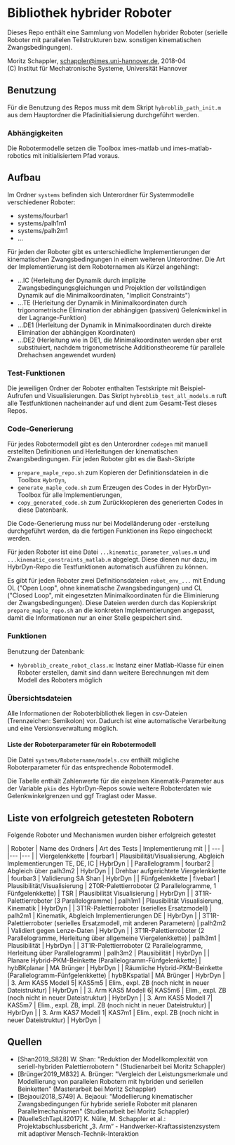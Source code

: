 # Bibliothek hybrider Roboter

Dieses Repo enthält eine Sammlung von Modellen hybrider Roboter (serielle Roboter mit parallelen Teilstrukturen bzw. sonstigen kinematischen Zwangsbedingungen).


Moritz Schappler, schappler@imes.uni-hannover.de, 2018-04  
(C) Institut für Mechatronische Systeme, Universität Hannover

## Benutzung

Für die Benutzung des Repos muss mit dem Skript `hybroblib_path_init.m` aus dem Hauptordner die Pfadinitialisierung durchgeführt werden.

### Abhängigkeiten

Die Robotermodelle setzen die Toolbox imes-matlab und imes-matlab-robotics mit initialisiertem Pfad voraus.

## Aufbau

Im Ordner `systems` befinden sich Unterordner für Systemmodelle verschiedener Roboter:

* systems/fourbar1
* systems/palh1m1
* systems/palh2m1
* ...

Für jeden der Roboter gibt es unterschiedliche Implementierungen der kinematischen Zwangsbedingungen in einem weiteren Unterordner. Die Art der Implementierung ist dem Roboternamen als Kürzel angehängt:

* ...IC (Herleitung der Dynamik durch implizite Zwangsbedingungsgleichungen und Projektion der vollständigen Dynamik auf die Minimalkoordinaten, "Implicit Constraints")
* ...TE (Herleitung der Dynamik in Minimalkoordinaten durch trigonometrische Elimination der abhängigen (passiven) Gelenkwinkel in der Lagrange-Funktion)
* ...DE1 (Herleitung der Dynamik in Minimalkoordinaten durch direkte Elimination der abhängigen Koordinaten)
* ...DE2 (Herleitung wie in DE1, die Minimalkoordinaten werden aber erst substituiert, nachdem trigonometrische Additionstheoreme für parallele Drehachsen angewendet wurden)

### Test-Funktionen

Die jeweiligen Ordner der Roboter enthalten Testskripte mit Beispiel-Aufrufen und Visualisierungen.
Das Skript `hybroblib_test_all_models.m` ruft alle Testfunktionen nacheinander auf und dient zum Gesamt-Test dieses Repos.

### Code-Generierung

Für jedes Robotermodell gibt es den Unterordner `codegen` mit manuell erstellten Definitionen und Herleitungen der kinematischen Zwangsbedingungen. Für jeden Roboter gibt es die Bash-Skripte
* `prepare_maple_repo.sh` zum Kopieren der Definitionsdateien in die Toolbox `HybrDyn`,
* `generate_maple_code.sh` zum Erzeugen des Codes in der HybrDyn-Toolbox für alle Implementierungen,
* `copy_generated_code.sh` zum Zurückkopieren des generierten Codes in diese Datenbank.

Die Code-Generierung muss nur bei Modelländerung oder -erstellung durchgeführt werden, da die fertigen Funktionen ins Repo eingecheckt werden.

Für jeden Roboter ist eine Datei `...kinematic_parameter_values.m` und `...kinematic_constraints_matlab.m` abgelegt. Diese dienen nur dazu, im HybrDyn-Repo die Testfunktionen automatisch ausführen zu können.

Es gibt für jeden Roboter zwei Definitionsdateien `robot_env_...` mit Endung OL ("Open Loop", ohne kinematische Zwangsbedingungen) und CL ("Closed Loop", mit eingesetzten Minimalkoordinaten für die Eliminierung der Zwangsbedingungen). Diese Dateien werden durch das Kopierskript `prepare_maple_repo.sh` an die konkreten Implementierungen angepasst, damit die Informationen nur an einer Stelle gespeichert sind.

### Funktionen

Benutzung der Datenbank:

* `hybroblib_create_robot_class.m`: Instanz einer Matlab-Klasse für einen Roboter erstellen, damit sind dann weitere Berechnungen mit dem Modell des Roboters möglich

### Übersichtsdateien

Alle Informationen der Roboterbibliothek liegen in csv-Dateien (Trennzeichen: Semikolon) vor. Dadurch ist eine automatische Verarbeitung und eine Versionsverwaltung möglich.

#### Liste der Roboterparameter für ein Robotermodell

Die Datei `systems/Robotername/models.csv` enthält mögliche Roboterparameter für das entsprechende Robotermodell.

Die Tabelle enthält Zahlenwerte für die einzelnen Kinematik-Parameter aus der Variable `pkin` des HybrDyn-Repos sowie weitere Roboterdaten wie Gelenkwinkelgrenzen und ggf Traglast oder Masse.

## Liste von erfolgreich getesteten Robotern

Folgende Roboter und Mechanismen wurden bisher erfolgreich getestet

| Roboter | Name des Ordners | Art des Tests | Implementierung mit |
| ---     |                  |---            |---                  |
| Viergelenkkette | fourbar1 | Plausibilität/Visualisierung, Abgleich Implementierungen TE, DE, IC | HybrDyn |
| Parallelogramm | fourbar2 | Abgleich über palh3m2 | HybrDyn |
| Drehbar aufgerichtete Viergelenkkette | fourbar3 | Validierung SA Shan | HybrDyn |
| Fünfgelenkkette | fivebar1 | Plausibilität/Visualisierung
| 2T0R-Palettierroboter (2 Parallelogramme, 1 Fünfgelenkkette) | TSR | Plausibilität Visualisierung | HybrDyn |
| 3T1R-Palettierroboter (3 Parallelogramme) | palh1m1 | Plausibilität Visualisierung, Kinematik | HybrDyn |
| 3T1R-Palettierroboter (serielles Ersatzmodell) | palh2m1 | Kinematik, Abgleich Implementierungen DE | HybrDyn |
| 3T1R-Palettierroboter (serielles Ersatzmodell, mit anderen Parametern) | palh2m2 | Validiert gegen Lenze-Daten | HybrDyn |
| 3T1R-Palettierroboter (2 Parallelogramme, Herleitung über allgemeine Viergelenkkette) | palh3m1 | Plausibilität | HybrDyn |
| 3T1R-Palettierroboter (2 Parallelogramme, Herleitung über Parallelogramm) | palh3m2 | Plausibilität | HybrDyn |
| Planare Hybrid-PKM-Beinkette (Parallelogramm-Fünfgelenkkette) | hybBKplanar | MA Brünger | HybrDyn |
| Räumliche Hybrid-PKM-Beinkette (Parallelogramm-Fünfgelenkkette) | hybBKspatial | MA Brünger | HybrDyn |
| 3. Arm KAS5 Modell 5| KAS5m5 | Elim., expl. ZB (noch nicht in neuer Dateistruktur) | HybrDyn |
| 3. Arm KAS5 Modell 6| KAS5m6 | Elim., expl. ZB (noch nicht in neuer Dateistruktur) | HybrDyn |
| 3. Arm KAS5 Modell 7| KAS5m7 | Elim., expl. ZB, impl. ZB (noch nicht in neuer Dateistruktur) | HybrDyn |
| 3. Arm KAS7 Modell 1| KAS7m1 | Elim., expl. ZB (noch nicht in neuer Dateistruktur) | HybrDyn |

## Quellen <a name="quellen"></a> 

* [Shan2019_S828] W. Shan: "Reduktion der Modellkomplexität von seriell-hybriden Palettierrobotern
" (Studienarbeit bei Moritz Schappler)
* [Brünger2019_M832] A. Brünger: "Vergleich der Leistungsmerkmale und Modellierung von parallelen Robotern mit hybriden und seriellen Beinketten" (Masterarbeit bei Moritz Schappler)
* [Bejaoui2018_S749] A. Bejaoui: "Modellierung kinematischer Zwangsbedingungen für hybride serielle Roboter mit planaren Parallelmechanismen" (Studienarbeit bei Moritz Schappler)
* [NuelleSchTapLil2017] K. Nülle, M. Schappler et al.: Projektabschlussbericht „3. Arm“ - Handwerker-Kraftassistenzsystem mit adaptiver Mensch-Technik-Interaktion
